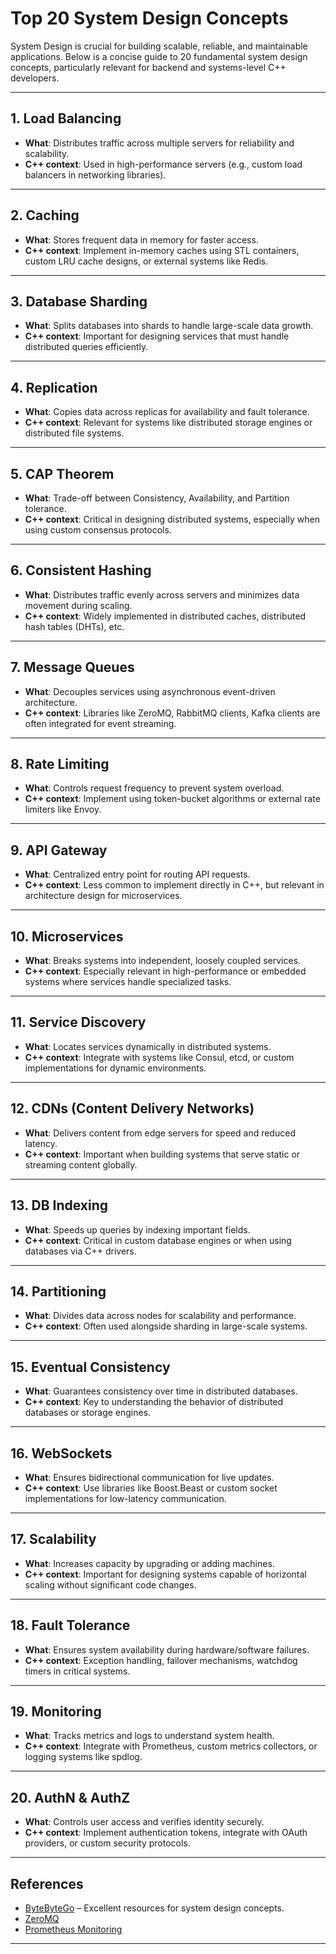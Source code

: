 # Top 20 System Design Concepts

System Design is crucial for building scalable, reliable, and maintainable applications. Below is a concise guide to 20 fundamental system design concepts, particularly relevant for backend and systems-level C++ developers.

---

## 1. Load Balancing

- **What**: Distributes traffic across multiple servers for reliability and scalability.
- **C++ context**: Used in high-performance servers (e.g., custom load balancers in networking libraries).

---

## 2. Caching

- **What**: Stores frequent data in memory for faster access.
- **C++ context**: Implement in-memory caches using STL containers, custom LRU cache designs, or external systems like Redis.

---

## 3. Database Sharding

- **What**: Splits databases into shards to handle large-scale data growth.
- **C++ context**: Important for designing services that must handle distributed queries efficiently.

---

## 4. Replication

- **What**: Copies data across replicas for availability and fault tolerance.
- **C++ context**: Relevant for systems like distributed storage engines or distributed file systems.

---

## 5. CAP Theorem

- **What**: Trade-off between Consistency, Availability, and Partition tolerance.
- **C++ context**: Critical in designing distributed systems, especially when using custom consensus protocols.

---

## 6. Consistent Hashing

- **What**: Distributes traffic evenly across servers and minimizes data movement during scaling.
- **C++ context**: Widely implemented in distributed caches, distributed hash tables (DHTs), etc.

---

## 7. Message Queues

- **What**: Decouples services using asynchronous event-driven architecture.
- **C++ context**: Libraries like ZeroMQ, RabbitMQ clients, Kafka clients are often integrated for event streaming.

---

## 8. Rate Limiting

- **What**: Controls request frequency to prevent system overload.
- **C++ context**: Implement using token-bucket algorithms or external rate limiters like Envoy.

---

## 9. API Gateway

- **What**: Centralized entry point for routing API requests.
- **C++ context**: Less common to implement directly in C++, but relevant in architecture design for microservices.

---

## 10. Microservices

- **What**: Breaks systems into independent, loosely coupled services.
- **C++ context**: Especially relevant in high-performance or embedded systems where services handle specialized tasks.

---

## 11. Service Discovery

- **What**: Locates services dynamically in distributed systems.
- **C++ context**: Integrate with systems like Consul, etcd, or custom implementations for dynamic environments.

---

## 12. CDNs (Content Delivery Networks)

- **What**: Delivers content from edge servers for speed and reduced latency.
- **C++ context**: Important when building systems that serve static or streaming content globally.

---

## 13. DB Indexing

- **What**: Speeds up queries by indexing important fields.
- **C++ context**: Critical in custom database engines or when using databases via C++ drivers.

---

## 14. Partitioning

- **What**: Divides data across nodes for scalability and performance.
- **C++ context**: Often used alongside sharding in large-scale systems.

---

## 15. Eventual Consistency

- **What**: Guarantees consistency over time in distributed databases.
- **C++ context**: Key to understanding the behavior of distributed databases or storage engines.

---

## 16. WebSockets

- **What**: Ensures bidirectional communication for live updates.
- **C++ context**: Use libraries like Boost.Beast or custom socket implementations for low-latency communication.

---

## 17. Scalability

- **What**: Increases capacity by upgrading or adding machines.
- **C++ context**: Important for designing systems capable of horizontal scaling without significant code changes.

---

## 18. Fault Tolerance

- **What**: Ensures system availability during hardware/software failures.
- **C++ context**: Exception handling, failover mechanisms, watchdog timers in critical systems.

---

## 19. Monitoring

- **What**: Tracks metrics and logs to understand system health.
- **C++ context**: Integrate with Prometheus, custom metrics collectors, or logging systems like spdlog.

---

## 20. AuthN & AuthZ

- **What**: Controls user access and verifies identity securely.
- **C++ context**: Implement authentication tokens, integrate with OAuth providers, or custom security protocols.

---

## References

- [ByteByteGo](https://bytebytego.com) – Excellent resources for system design concepts.
- [ZeroMQ](https://zeromq.org/)
- [Prometheus Monitoring](https://prometheus.io/)

---



